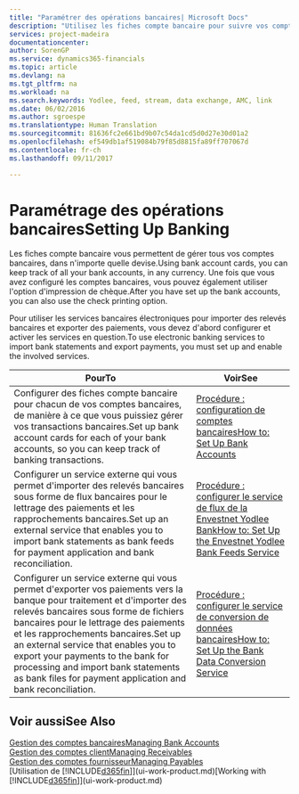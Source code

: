 ```yaml
---
title: "Paramétrer des opérations bancaires| Microsoft Docs"
description: "Utilisez les fiches compte bancaire pour suivre vos comptes bancaires et paramétrer le flux bancaire, telles que Yodlee, pour échanger des données."
services: project-madeira
documentationcenter: 
author: SorenGP
ms.service: dynamics365-financials
ms.topic: article
ms.devlang: na
ms.tgt_pltfrm: na
ms.workload: na
ms.search.keywords: Yodlee, feed, stream, data exchange, AMC, link
ms.date: 06/02/2016
ms.author: sgroespe
ms.translationtype: Human Translation
ms.sourcegitcommit: 81636fc2e661bd9b07c54da1cd5d0d27e30d01a2
ms.openlocfilehash: ef549db1af519084b79f85d8815fa89ff707067d
ms.contentlocale: fr-ch
ms.lasthandoff: 09/11/2017

---
```

# <a name="setting-up-banking"></a><span data-ttu-id="84a5a-103">Paramétrage des opérations bancaires</span><span class="sxs-lookup"><span data-stu-id="84a5a-103">Setting Up Banking</span></span>
<span data-ttu-id="84a5a-104">Les fiches compte bancaire vous permettent de gérer tous vos comptes bancaires, dans n'importe quelle devise.</span><span class="sxs-lookup"><span data-stu-id="84a5a-104">Using bank account cards, you can keep track of all your bank accounts, in any currency.</span></span> <span data-ttu-id="84a5a-105">Une fois que vous avez configuré les comptes bancaires, vous pouvez également utiliser l'option d'impression de chèque.</span><span class="sxs-lookup"><span data-stu-id="84a5a-105">After you have set up the bank accounts, you can also use the check printing option.</span></span>

<span data-ttu-id="84a5a-106">Pour utiliser les services bancaires électroniques pour importer des relevés bancaires et exporter des paiements, vous devez d'abord configurer et activer les services en question.</span><span class="sxs-lookup"><span data-stu-id="84a5a-106">To use electronic banking services to import bank statements and  export payments, you must set up and enable the involved services.</span></span>

| <span data-ttu-id="84a5a-107">Pour</span><span class="sxs-lookup"><span data-stu-id="84a5a-107">To</span></span> | <span data-ttu-id="84a5a-108">Voir</span><span class="sxs-lookup"><span data-stu-id="84a5a-108">See</span></span> |
| --- | --- |
| <span data-ttu-id="84a5a-109">Configurer des fiches compte bancaire pour chacun de vos comptes bancaires, de manière à ce que vous puissiez gérer vos transactions bancaires.</span><span class="sxs-lookup"><span data-stu-id="84a5a-109">Set up bank account cards for each of your bank accounts, so you can keep track of banking transactions.</span></span> |[<span data-ttu-id="84a5a-110">Procédure : configuration de comptes bancaires</span><span class="sxs-lookup"><span data-stu-id="84a5a-110">How to: Set Up Bank Accounts</span></span>](bank-how-setup-bank-accounts.md) |
| <span data-ttu-id="84a5a-111">Configurer un service externe qui vous permet d'importer des relevés bancaires sous forme de flux bancaires pour le lettrage des paiements et les rapprochements bancaires.</span><span class="sxs-lookup"><span data-stu-id="84a5a-111">Set up an external service that enables you to import bank statements as bank feeds for payment application and bank reconciliation.</span></span> |[<span data-ttu-id="84a5a-112">Procédure : configurer le service de flux de la Envestnet Yodlee Bank</span><span class="sxs-lookup"><span data-stu-id="84a5a-112">How to: Set Up the Envestnet Yodlee Bank Feeds Service</span></span>](bank-how-setup-bank-statement-service.md) |
| <span data-ttu-id="84a5a-113">Configurer un service externe qui vous permet d'exporter vos paiements vers la banque pour traitement et d'importer des relevés bancaires sous forme de fichiers bancaires pour le lettrage des paiements et les rapprochements bancaires.</span><span class="sxs-lookup"><span data-stu-id="84a5a-113">Set up an external service that enables you to export your payments to the bank for processing  and import bank statements as bank files for payment application and bank reconciliation.</span></span> |[<span data-ttu-id="84a5a-114">Procédure : configurer le service de conversion de données bancaires</span><span class="sxs-lookup"><span data-stu-id="84a5a-114">How to: Set Up the Bank Data Conversion Service</span></span>](bank-how-setup-bank-data-conversion-service.md) |

## <a name="see-also"></a><span data-ttu-id="84a5a-115">Voir aussi</span><span class="sxs-lookup"><span data-stu-id="84a5a-115">See Also</span></span>
[<span data-ttu-id="84a5a-116">Gestion des comptes bancaires</span><span class="sxs-lookup"><span data-stu-id="84a5a-116">Managing Bank Accounts</span></span>](bank-manage-bank-accounts.md)  
[<span data-ttu-id="84a5a-117">Gestion des comptes client</span><span class="sxs-lookup"><span data-stu-id="84a5a-117">Managing Receivables</span></span>](receivables-manage-receivables.md)  
[<span data-ttu-id="84a5a-118">Gestion des comptes fournisseur</span><span class="sxs-lookup"><span data-stu-id="84a5a-118">Managing Payables</span></span>](payables-manage-payables.md)  
<span data-ttu-id="84a5a-119">[Utilisation de [!INCLUDE[d365fin](includes/d365fin_md.md)]](ui-work-product.md)</span><span class="sxs-lookup"><span data-stu-id="84a5a-119">[Working with [!INCLUDE[d365fin](includes/d365fin_md.md)]](ui-work-product.md)</span></span>

